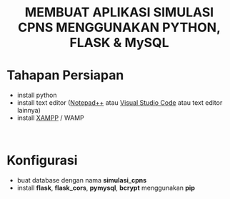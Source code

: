 <!DOCTYPE html>
<html>
<head>
</head>
<body>
<h1 style="text-align: center;">MEMBUAT APLIKASI SIMULASI CPNS MENGGUNAKAN PYTHON, FLASK &amp; MySQL</h1>
<h1>Tahapan Persiapan</h1>
<ul>
<li>install python</li>
<li>install text editor (<a href="https://notepad-plus-plus.org/downloads/v7.8.1/" target="_blank" rel="noopener">Notepad++</a> atau <a href="https://code.visualstudio.com/download" target="_blank" rel="noopener">Visual Studio Code</a> atau text editor lainnya)</li>
<li>install <a href="https://www.apachefriends.org/index.html" target="_blank" rel="noopener">XAMPP</a> / WAMP</li>
</ul>
<p>&nbsp;</p>
<h1>Konfigurasi</h1>
<ul>
<li>buat database dengan nama <strong>simulasi_cpns</strong></li>
<li>install <strong>flask</strong>, <strong>flask_cors</strong>, <strong>pymysql</strong>, <strong>bcrypt</strong> menggunakan <strong>pip</strong></li>
</ul>
</body>
</html>